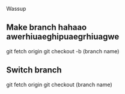 Wassup

## Make branch hahaao awerhiuaeghipuaegrhiuagwe
git fetch origin
git checkout -b (branch name)

## Switch branch
git fetch origin
git checkout (branch name)
